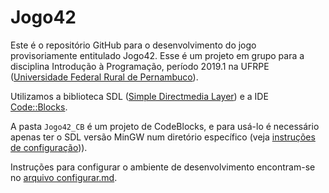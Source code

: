 # Jogo42
Este é o repositório GitHub para o desenvolvimento do jogo provisoriamente entitulado Jogo42. Esse é um projeto em grupo para a disciplina Introdução à Programação, período 2019.1 na UFRPE ([Universidade Federal Rural de Pernambuco](http://www.ufrpe.br)).

Utilizamos a biblioteca SDL ([Simple Directmedia Layer](https://www.libsdl.org)) e a IDE [Code::Blocks](https://www.codeblocks.org).

A pasta `Jogo42_CB` é um projeto de CodeBlocks, e para usá-lo é necessário apenas ter o SDL versão MinGW num diretório específico (veja [instruções de configuração][config])).

Instruções para configurar o ambiente de desenvolvimento encontram-se no [arquivo configurar.md][config].

[config]: configurar.md